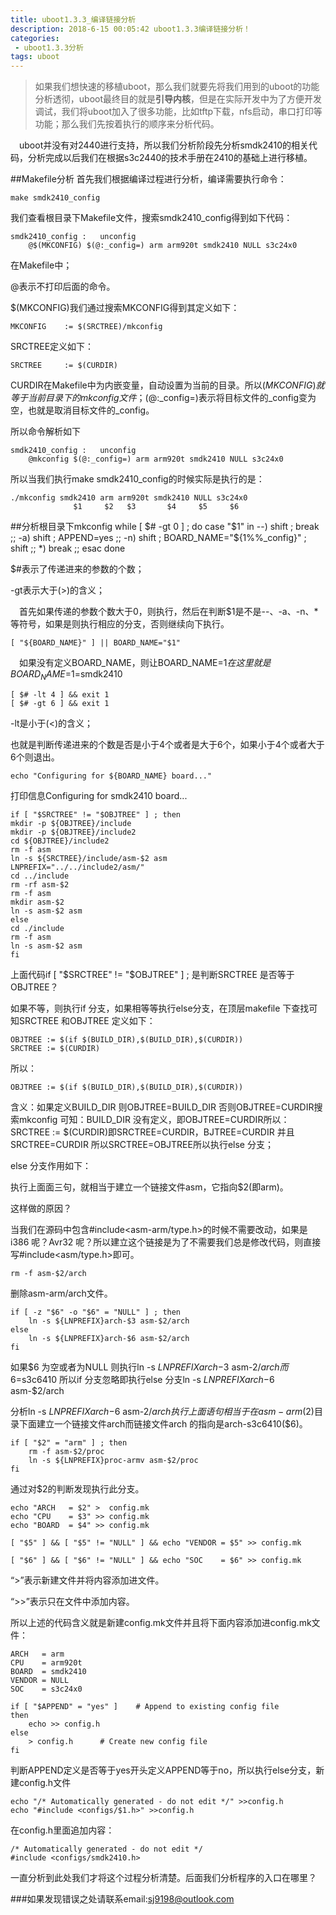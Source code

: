 ```yaml
---
title: uboot1.3.3_编译链接分析
description: 2018-6-15 00:05:42 uboot1.3.3编译链接分析！
categories:
 - uboot1.3.3分析
tags: uboot
---
```

> 如果我们想快速的移植uboot，那么我们就要先将我们用到的uboot的功能分析透彻，uboot最终目的就是**引导内核**，但是在实际开发中为了方便开发调试，我们将uboot加入了很多功能，比如tftp下载，nfs启动，串口打印等功能；那么我们先按着执行的顺序来分析代码。
 
&emsp;uboot并没有对2440进行支持，所以我们分析阶段先分析smdk2410的相关代码，分析完成以后我们在根据s3c2440的技术手册在2410的基础上进行移植。

##Makefile分析
首先我们根据编译过程进行分析，编译需要执行命令：

	make smdk2410_config
我们查看根目录下Makefile文件，搜索smdk2410_config得到如下代码：

	smdk2410_config	:	unconfig
	    @$(MKCONFIG) $(@:_config=) arm arm920t smdk2410 NULL s3c24x0

在Makefile中；

@表示不打印后面的命令。

$(MKCONFIG)我们通过搜索MKCONFIG得到其定义如下：

	MKCONFIG	:= $(SRCTREE)/mkconfig

SRCTREE定义如下：
	
	SRCTREE		:= $(CURDIR)

CURDIR在Makefile中为内嵌变量，自动设置为当前的目录。所以$(MKCONFIG)就等于当前目录下的mkconfig文件；$(@:_config=)表示将目标文件的_config变为空，也就是取消目标文件的_config。

所以命令解析如下
	
	smdk2410_config	:	unconfig
	    @mkconfig $(@:_config=) arm arm920t smdk2410 NULL s3c24x0

所以当我们执行make smdk2410_config的时候实际是执行的是：
	
	./mkconfig smdk2410 arm arm920t smdk2410 NULL s3c24x0
				  $1     $2   $3       $4     $5     $6

##分析根目录下mkconfig
	while [ $# -gt 0 ] ; do
	case "$1" in
	--) shift ; break ;;
	-a) shift ; APPEND=yes ;;
	-n) shift ; BOARD_NAME="${1%%_config}" ; shift ;;
	*)  break ;;
	esac
	done

$#表示了传递进来的参数的个数；

-gt表示大于(>)的含义；

&emsp;首先如果传递的参数个数大于0，则执行，然后在判断$1是不是--、-a、-n、*等符号，如果是则执行相应的分支，否则继续向下执行。

	[ "${BOARD_NAME}" ] || BOARD_NAME="$1"

&emsp;如果没有定义BOARD_NAME，则让BOARD_NAME=$1在这里就是BOARD_NAME=$1=smdk2410

	[ $# -lt 4 ] && exit 1
	[ $# -gt 6 ] && exit 1

-lt是小于(<)的含义；

也就是判断传递进来的个数是否是小于4个或者是大于6个，如果小于4个或者大于6个则退出。

	echo "Configuring for ${BOARD_NAME} board..."

打印信息Configuring for smdk2410 board...

	if [ "$SRCTREE" != "$OBJTREE" ] ; then
	mkdir -p ${OBJTREE}/include
	mkdir -p ${OBJTREE}/include2
	cd ${OBJTREE}/include2
	rm -f asm
	ln -s ${SRCTREE}/include/asm-$2 asm
	LNPREFIX="../../include2/asm/"
	cd ../include
	rm -rf asm-$2
	rm -f asm
	mkdir asm-$2
	ln -s asm-$2 asm
	else
	cd ./include
	rm -f asm
	ln -s asm-$2 asm
	fi

上面代码if [ "$SRCTREE" != "$OBJTREE" ] ; 是判断SRCTREE 是否等于OBJTREE？

如果不等，则执行if 分支，如果相等等执行else分支，在顶层makefile 下查找可知SRCTREE 和OBJTREE 定义如下：

	OBJTREE := $(if $(BUILD_DIR),$(BUILD_DIR),$(CURDIR))
	SRCTREE := $(CURDIR)
所以：

	OBJTREE := $(if $(BUILD_DIR),$(BUILD_DIR),$(CURDIR))

含义：如果定义BUILD_DIR 则OBJTREE=BUILD_DIR 否则OBJTREE=CURDIR搜索mkconfig 可知：BUILD_DIR 没有定义，即OBJTREE=CURDIR所以：SRCTREE := $(CURDIR)即SRCTREE=CURDIR，BJTREE=CURDIR 并且SRCTREE=CURDIR 所以SRCTREE=OBJTREE所以执行else 分支；

else 分支作用如下：

执行上面面三句，就相当于建立一个链接文件asm，它指向$2(即arm)。

这样做的原因？

当我们在源码中包含#include<asm-arm/type.h>的时候不需要改动，如果是i386 呢？Avr32
呢？所以建立这个链接是为了不需要我们总是修改代码，则直接写#include<asm/type.h>即可。

	rm -f asm-$2/arch

删除asm-arm/arch文件。

	if [ -z "$6" -o "$6" = "NULL" ] ; then
		ln -s ${LNPREFIX}arch-$3 asm-$2/arch
	else
		ln -s ${LNPREFIX}arch-$6 asm-$2/arch
	fi

如果$6 为空或者为NULL 则执行ln -s ${LNPREFIX}arch-$3 asm-$2/arch而$6=s3c6410 所以if 分支忽略即执行else 分支ln -s ${LNPREFIX}arch-$6 asm-$2/arch

分析ln -s ${LNPREFIX}arch-$6 asm-$2/arch执行上面语句相当于在asm-arm($2)目录下面建立一个链接文件arch而链接文件arch 的指向是arch-s3c6410($6)。

	if [ "$2" = "arm" ] ; then
		rm -f asm-$2/proc
		ln -s ${LNPREFIX}proc-armv asm-$2/proc
	fi
通过对$2的判断发现执行此分支。
	
	echo "ARCH   = $2" >  config.mk
	echo "CPU    = $3" >> config.mk
	echo "BOARD  = $4" >> config.mk
	
	[ "$5" ] && [ "$5" != "NULL" ] && echo "VENDOR = $5" >> config.mk
	
	[ "$6" ] && [ "$6" != "NULL" ] && echo "SOC    = $6" >> config.mk

“>”表示新建文件并将内容添加进文件。

“>>”表示只在文件中添加内容。

所以上述的代码含义就是新建config.mk文件并且将下面内容添加进config.mk文件：

	ARCH   = arm
	CPU    = arm920t
	BOARD  = smdk2410
	VENDOR = NULL
	SOC    = s3c24x0

	if [ "$APPEND" = "yes" ]	# Append to existing config file
	then
		echo >> config.h
	else
		> config.h		# Create new config file
	fi
判断APPEND定义是否等于yes开头定义APPEND等于no，所以执行else分支，新建config.h文件
	
	echo "/* Automatically generated - do not edit */" >>config.h
	echo "#include <configs/$1.h>" >>config.h

在config.h里面追加内容：

	/* Automatically generated - do not edit */
	#include <configs/smdk2410.h>

一直分析到此处我们才将这个过程分析清楚。后面我们分析程序的入口在哪里？

###如果发现错误之处请联系email:sj9198@outlook.com